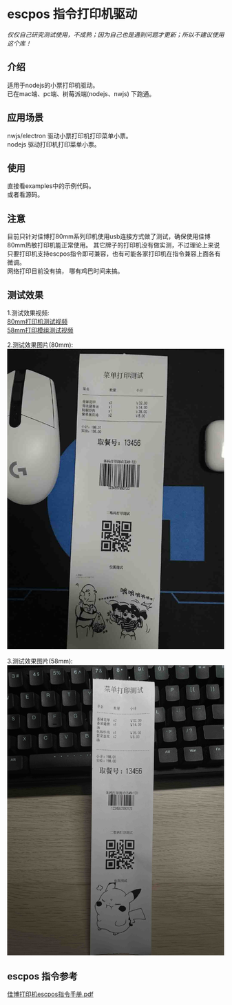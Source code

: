# escpos 指令打印机驱动

*仅仅自己研究测试使用，不成熟；因为自己也是遇到问题才更新；所以不建议使用这个库！*

## 介绍
适用于nodejs的小票打印机驱动。  
已在mac端、pc端、树莓派端(nodejs、nwjs) 下跑通。  

## 应用场景
nwjs/electron 驱动小票打印机打印菜单小票。   
nodejs 驱动打印机打印菜单小票。   

## 使用
直接看examples中的示例代码。  
或者看源码。  

## 注意
目前只针对佳博打80mm系列印机使用usb连接方式做了测试，确保使用佳博80mm热敏打印机能正常使用。
其它牌子的打印机没有做实测，不过理论上来说只要打印机支持escpos指令即可兼容，也有可能各家打印机在指令兼容上面各有微调。   
网络打印目前没有搞， 哪有鸡巴时间来搞。

## 测试效果
1.测试效果视频:   
[80mm打印机测试视频](https://www.bilibili.com/video/BV1Xo4y1d7pf/)   
[58mm打印模组测试视频](https://www.bilibili.com/video/BV1uN411d7KU/)

2.测试效果图片(80mm):   
![图片加载失败](./doc/test.jpg)

3.测试效果图片(58mm):    
![图片加载失败](./doc/test58mm.jpg)

## escpos 指令参考
[佳博打印机escpos指令手册.pdf](./doc/佳博票据打印机编程手册ESCv1.0.6.pdf)

